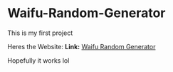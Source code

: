 # Waifu-Random-Generator

This is my first project 

Heres the Website: **Link:** [Waifu Random Generator](https://your-username.github.io/Waifu-Random-Generator/)  

Hopefully it works lol